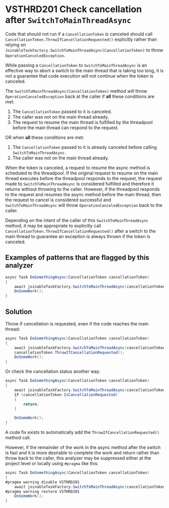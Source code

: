# VSTHRD201 Check cancellation after `SwitchToMainThreadAsync`

Code that should not run if a `CancellationToken` is canceled should call
`CancellationToken.ThrowIfCancellationRequested()` explicitly rather than
relying on `JoinableTaskFactory.SwitchToMainThreadAsync(CancellationToken)` to
throw `OperationCanceledException`.

While passing a `CancellationToken` to `SwitchToMainThreadAsync` is an effective
way to abort a switch to the main thread that is taking too long, it is not a guarantee
that code execution will not continue when the token is canceled.

The `SwitchToMainThreadAsync(CancellationToken)` method *will* throw `OperationCanceledException`
back at the caller if **all** these conditions are met:

1. The `CancellationToken` passed to it is canceled.
2. The caller was not on the main thread already.
3. The request to resume the main thread is fulfilled by the threadpool before the main thread can respond to the request.

OR when **all** these conditions are met:

1. The `CancellationToken` passed to it is already canceled before calling `SwitchToMainThreadAsync`.
2. The caller was not on the main thread already.

When the token is canceled, a request to resume the async method is scheduled to the threadpool.
If the original request to resume on the main thread executes before the threadpool responds to the request,
the request made to `SwitchToMainThreadAsync` is considered fulfilled and therefore it returns without throwing
to the caller.
However, if the threadpool responds to the request and resumes the async method before the main thread, then
the request to cancel is considered successful and `SwitchToMainThreadAsync` will
throw `OperationCanceledException` back to the caller.

Depending on the intent of the caller of this `SwitchToMainThreadAsync` method, it may be appropriate
to explicitly call `CancellationToken.ThrowIfCancellationRequested()` after a switch to the main thread
to guarantee an exception is always thrown if the token is canceled.

## Examples of patterns that are flagged by this analyzer

```csharp
async Task DoSomethingAsync(CancellationToken cancellationToken)
{
    await joinableTaskFactory.SwitchToMainThreadAsync(cancellationToken); // analyzer flags this line
    DoSomeWork();
}
```

## Solution

Throw if cancellation is requested, even if the code reaches the main thread:

```csharp
async Task DoSomethingAsync(CancellationToken cancellationToken)
{
    await joinableTaskFactory.SwitchToMainThreadAsync(cancellationToken);
    cancellationToken.ThrowIfCancellationRequested();
    DoSomeWork();
}
```

Or check the cancellation status another way:

```csharp
async Task DoSomethingAsync(CancellationToken cancellationToken)
{
    await joinableTaskFactory.SwitchToMainThreadAsync(cancellationToken);
    if (cancellationToken.IsCancellationRequested)
    {
        return;
    }

    DoSomeWork();
}
```

A code fix exists to automatically add the `ThrowIfCancellationRequested()` method call.

However, if the remainder of the work in the async method after the switch is fast and it is more desirable
to complete the work and return rather than throw back to the caller, this analyzer may be suppressed
either at the project level or locally using `#pragma` like this:

```csharp
async Task DoSomethingAsync(CancellationToken cancellationToken)
{
#pragma warning disable VSTHRD201
    await joinableTaskFactory.SwitchToMainThreadAsync(cancellationToken);
#pragma warning restore VSTHRD201
    DoSomeWork();
}
```
